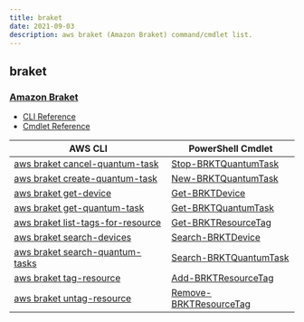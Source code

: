 ```yaml
---
title: braket
date: 2021-09-03
description: aws braket (Amazon Braket) command/cmdlet list.
---
```


## braket

### [Amazon Braket](https://aws.amazon.com/braket/)

* [CLI Reference](https://docs.aws.amazon.com/cli/latest/reference/braket/index.html)
* [Cmdlet Reference](https://docs.aws.amazon.com/powershell/latest/reference/items/Braket_cmdlets.html)

|AWS CLI|PowerShell Cmdlet|
|----|----|
|[aws braket cancel-quantum-task](https://docs.aws.amazon.com/cli/latest/reference/braket/cancel-quantum-task.html)|[Stop-BRKTQuantumTask](https://docs.aws.amazon.com/powershell/latest/reference/items/Stop-BRKTQuantumTask.html)|
|[aws braket create-quantum-task](https://docs.aws.amazon.com/cli/latest/reference/braket/create-quantum-task.html)|[New-BRKTQuantumTask](https://docs.aws.amazon.com/powershell/latest/reference/items/New-BRKTQuantumTask.html)|
|[aws braket get-device](https://docs.aws.amazon.com/cli/latest/reference/braket/get-device.html)|[Get-BRKTDevice](https://docs.aws.amazon.com/powershell/latest/reference/items/Get-BRKTDevice.html)|
|[aws braket get-quantum-task](https://docs.aws.amazon.com/cli/latest/reference/braket/get-quantum-task.html)|[Get-BRKTQuantumTask](https://docs.aws.amazon.com/powershell/latest/reference/items/Get-BRKTQuantumTask.html)|
|[aws braket list-tags-for-resource](https://docs.aws.amazon.com/cli/latest/reference/braket/list-tags-for-resource.html)|[Get-BRKTResourceTag](https://docs.aws.amazon.com/powershell/latest/reference/items/Get-BRKTResourceTag.html)|
|[aws braket search-devices](https://docs.aws.amazon.com/cli/latest/reference/braket/search-devices.html)|[Search-BRKTDevice](https://docs.aws.amazon.com/powershell/latest/reference/items/Search-BRKTDevice.html)|
|[aws braket search-quantum-tasks](https://docs.aws.amazon.com/cli/latest/reference/braket/search-quantum-tasks.html)|[Search-BRKTQuantumTask](https://docs.aws.amazon.com/powershell/latest/reference/items/Search-BRKTQuantumTask.html)|
|[aws braket tag-resource](https://docs.aws.amazon.com/cli/latest/reference/braket/tag-resource.html)|[Add-BRKTResourceTag](https://docs.aws.amazon.com/powershell/latest/reference/items/Add-BRKTResourceTag.html)|
|[aws braket untag-resource](https://docs.aws.amazon.com/cli/latest/reference/braket/untag-resource.html)|[Remove-BRKTResourceTag](https://docs.aws.amazon.com/powershell/latest/reference/items/Remove-BRKTResourceTag.html)|


